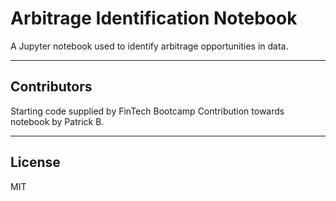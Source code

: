 # Arbitrage Identification Notebook

A Jupyter notebook used to identify arbitrage opportunities in data.

---

## Contributors

Starting code supplied by FinTech Bootcamp
Contribution towards notebook by Patrick B.

---

## License

MIT
